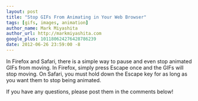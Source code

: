 ```yaml
---
layout: post
title: "Stop GIFs From Animating in Your Web Browser"
tags: [gifs, images, animation]
author_name: Mark Miyashita
author_url: http://markmiyashita.com
google_plus: 101180624276428786239
date: 2012-06-26 23:59:00 -8
---
```


In Firefox and Safari, there is a simple way to pause and even stop animated GIFs from moving. In Firefox, simply press Escape once and the GIFs will stop moving. On Safari, you must hold down the Escape key for as long as you want them to stop being animated.

If you have any questions, please post them in the comments below!
